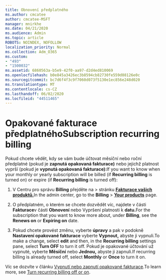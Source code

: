 ```yaml
---
title: Obnovení předplatného
ms.author: cmcatee
author: cmcatee-MSFT
manager: mnirkhe
ms.date: 04/21/2020
ms.audience: Admin
ms.topic: article
ROBOTS: NOINDEX, NOFOLLOW
localization_priority: Normal
ms.collection: Adm_O365
ms.custom:
- "493"
- "1500032"
ms.assetid: 6860563a-b5e9-42f0-aa97-d2d4ed810069
ms.openlocfilehash: b0e845a3426ec3b8594cb82730fe559d08126e0c
ms.sourcegitcommit: bc7d6f4f3c9f7060d073f5130e1ec856e248d020
ms.translationtype: MT
ms.contentlocale: cs-CZ
ms.lasthandoff: 06/02/2020
ms.locfileid: "44511465"
---
```

# <a name="subscription-recurring-billing"></a><span data-ttu-id="3e498-102">Opakované fakturace předplatného</span><span class="sxs-lookup"><span data-stu-id="3e498-102">Subscription recurring billing</span></span>

<span data-ttu-id="3e498-103">Pokud chcete vědět, kdy se vám bude účtovat měsíční nebo roční předplatné (pokud je **zapnutá opakovaná fakturace)** nebo jejichž platnost vyprší (pokud je **vypnutá opakovaná fakturace):**</span><span class="sxs-lookup"><span data-stu-id="3e498-103">If you want to know when your monthly or yearly subscription will be billed (if **Recurring billing** is turned on) or expire (if **Recurring billing** is turned off):</span></span>
  
1. <span data-ttu-id="3e498-104">V Centru pro správu **Billing** přejděte na \> stránku **[Fakturace vašich produktů.](https://go.microsoft.com/fwlink/p/?linkid=842054)**</span><span class="sxs-lookup"><span data-stu-id="3e498-104">In the admin center, go to the **Billing** \> **[Your products](https://go.microsoft.com/fwlink/p/?linkid=842054)** page.</span></span>

2. <span data-ttu-id="3e498-105">O předplatném, o kterém se chcete dozvědět víc, najdete v části **Fakturace**v části **Obnovení** nebo Vypršení platnosti k **datu.**</span><span class="sxs-lookup"><span data-stu-id="3e498-105">For the subscription that you want to know more about, under **Billing**, see the **Renews on** or **Expiring on** date.</span></span>

4. <span data-ttu-id="3e498-106">Pokud chcete provést změnu, vyberte **úpravy** a pak v podokně **Nastavení opakované fakturace** vyberte **Vypnout,** abyste ji vypnuli.</span><span class="sxs-lookup"><span data-stu-id="3e498-106">To make a change, select **edit** and then, in the **Recurring billing** settings pane, select **Turn OFF** to turn it off.</span></span> <span data-ttu-id="3e498-107">Pokud je opakované účtování už vypnuté, vyberte **Měsíční** nebo **Jednou,** abyste ji zapnuli.</span><span class="sxs-lookup"><span data-stu-id="3e498-107">If recurring billing is already turned off, select **Monthly** or **Once** to turn it on.</span></span>

<span data-ttu-id="3e498-108">Víc se dozvíte v článku [Vypnutí nebo zapnutí opakované fakturace](https://docs.microsoft.com/microsoft-365/commerce/subscriptions/renew-your-subscription).</span><span class="sxs-lookup"><span data-stu-id="3e498-108">To learn more, see [Turn recurring billing off or on](https://docs.microsoft.com/microsoft-365/commerce/subscriptions/renew-your-subscription).</span></span>